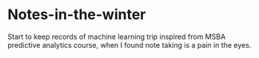 # Notes-in-the-winter
Start to keep records of machine learning trip inspired from MSBA predictive analytics course, when I found note taking is a pain in the eyes.  
